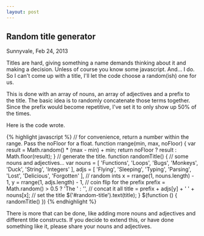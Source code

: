```yaml
---
layout: post
---
```


Random title generator
----------------------

Sunnyvale, Feb 24, 2013

Titles are hard, giving something a name demands thinking about it and making a decision. Unless of course you know some javascript. And... I do. So I can't come up with a title, I'll let the code choose a random(ish) one for us.

This is done with an array of nouns, an array of adjectives and a prefix to the title. The basic idea is to randomly concatenate those terms together. Since the prefix would become repetitive, I've set it to only show up 50% of the times.

Here is the code wrote.

{% highlight javascript %}
    // for convenience, return a number within the range. Pass the noFloor for a float.
    function rrange(min, max, noFloor) {
        var result = Math.random() * (max - min) + min;
        return noFloor ? result : Math.floor(result);
    }
    // generate the title.
    function randomTitle() {
        // some nouns and adjectives...
        var nouns = [ 'Functions', 'Loops', 'Bugs', 'Monkeys', 'Duck', 'String', 'Integers' ],
            adjs = [ 'Flying', 'Sleeping', 'Typing', 'Parsing', 'Lost', 'Delicious', 'Forgotten' ],
            // random ints
            x = rrange(1, nouns.length) - 1,
            y = rrange(1, adjs.length) - 1,
            // coin flip for the prefix
            prefix = Math.random() > 0.5 ? 'The ' : '',
            // concat it all
            title = prefix + adjs[y] + ' ' + nouns[x];
        // set the title
        $('#random-title').text(title);
    }
    $(function () { randomTitle() })
{% endhighlight %}

There is more that can be done, like adding more nouns and adjectives and different title constructs. If you decide to extend this, or have done something like it, please share your nouns and adjectives.

